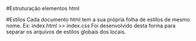 #Estruturação elementos html

<div class="row">
    <div class="col-x">
        <div class="nomedaclasse">
            <!--Conteúdo-->
        </div>
    </div>
</div>

#Estilos
Cada documento html tem a sua própria folha de estilos de mesmo nome.
Ex: index.html >> index.css
Foi desenvolvido desta forma para separar os arquivos de estilos globais dos locais.